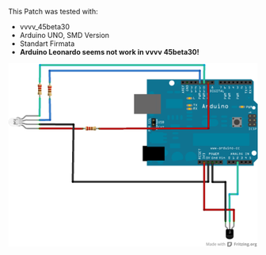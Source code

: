 This Patch was tested with:
* vvvv_45beta30
* Arduino UNO, SMD Version
* Standart Firmata
* **Arduino Leonardo seems not work in vvvv 45beta30!**

![imagename](div/TemperatureSensor.png)
